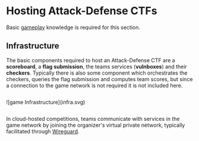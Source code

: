 # Hosting Attack-Defense CTFs

Basic [gameplay](/attack-defense/index.md#gameplay) knowledge is required for this section.

## Infrastructure

The basic components required to host an Attack-Defense CTF are a **scoreboard**,
a **flag submission**, the teams services (**vulnboxes**) and their
**checkers**. Typically there is also some component which orchestrates
the checkers, queries the flag submission and computes team scores, but since
a connection to the game network is not required it is not included here.

<div style="height:1em"></div>
![game Infrastructure](infra.svg)
<div style="height:1em"></div>

In cloud-hosted competitions, teams communicate with services in the game network
by joining the organizer's virtual private network, typically facilitated
through [Wireguard](https://www.wireguard.com).


